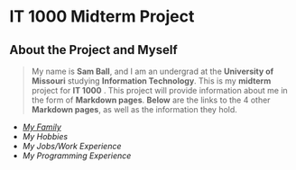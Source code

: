 # IT 1000 Midterm Project

## About the Project and Myself
>My name is **Sam Ball**, and I am an undergrad at the **University of Missouri** studying **Information Technology**. 
This is my **midterm** project for **IT 1000** . This project will provide information about me in the form of **Markdown pages**.
**Below** are the links to the 4 other **Markdown pages**, as well as the information they hold.

* [_My Family_](Family.md)
* _My Hobbies_
* _My Jobs/Work Experience_
* _My Programming Experience_

